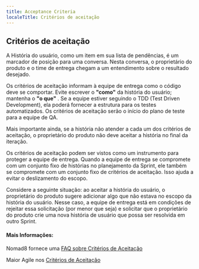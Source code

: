 ```yaml
---
title: Acceptance Criteria
localeTitle: Critérios de aceitação
---
```

## Critérios de aceitação

A História do usuário, como um item em sua lista de pendências, é um marcador de posição para uma conversa. Nesta conversa, o proprietário do produto e o time de entrega chegam a um entendimento sobre o resultado desejado.

Os critérios de aceitação informam à equipe de entrega como o código deve se comportar. Evite escrever o **"como"** da história do usuário; mantenha o **"o que"** . Se a equipe estiver seguindo o TDD (Test Driven Development), ela poderá fornecer a estrutura para os testes automatizados. Os critérios de aceitação serão o início do plano de teste para a equipe de QA.

Mais importante ainda, se a história não atender a cada um dos critérios de aceitação, o proprietário do produto não deve aceitar a história no final da iteração.

Os critérios de aceitação podem ser vistos como um instrumento para proteger a equipe de entrega. Quando a equipe de entrega se compromete com um conjunto fixo de histórias no planejamento da Sprint, ele também se compromete com um conjunto fixo de critérios de aceitação. Isso ajuda a evitar o deslizamento do escopo.

Considere a seguinte situação: ao aceitar a história do usuário, o proprietário do produto sugere adicionar algo que não estava no escopo da história do usuário. Nesse caso, a equipe de entrega está em condições de rejeitar essa solicitação (por menor que seja) e solicitar que o proprietário do produto crie uma nova história de usuário que possa ser resolvida em outro Sprint.

#### Mais Informações:

Nomad8 fornece uma [FAQ sobre Critérios de Aceitação](https://nomad8.com/acceptance_criteria/)

Maior Agile nos [Critérios de Aceitação](https://www.leadingagile.com/2014/09/acceptance-criteria/)
